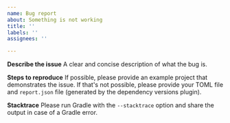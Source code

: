 ```yaml
---
name: Bug report
about: Something is not working
title: ''
labels: ''
assignees: ''

---
```


**Describe the issue**
A clear and concise description of what the bug is.

**Steps to reproduce**
If possible, please provide an example project that demonstrates the issue. If that's not possible, please provide your TOML file and `report.json` file (generated by the dependency versions plugin).

**Stacktrace**
Please run Gradle with the `--stacktrace` option and share the output in case of a Gradle error.
